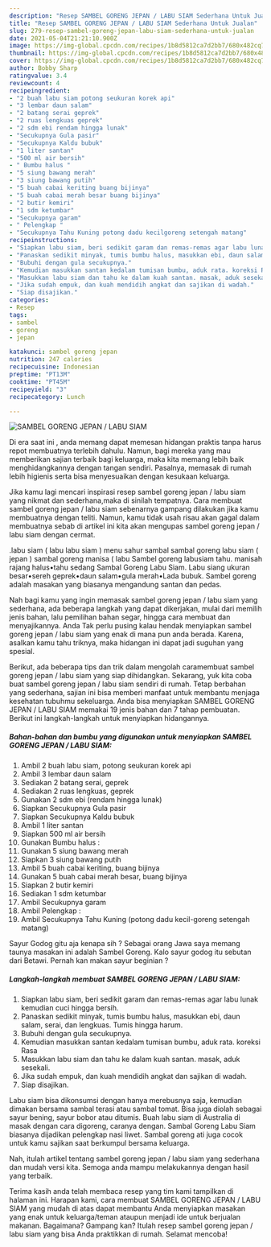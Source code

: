 ```yaml
---
description: "Resep SAMBEL GORENG JEPAN / LABU SIAM Sederhana Untuk Jualan"
title: "Resep SAMBEL GORENG JEPAN / LABU SIAM Sederhana Untuk Jualan"
slug: 279-resep-sambel-goreng-jepan-labu-siam-sederhana-untuk-jualan
date: 2021-05-04T21:21:10.900Z
image: https://img-global.cpcdn.com/recipes/1b8d5812ca7d2bb7/680x482cq70/sambel-goreng-jepan-labu-siam-foto-resep-utama.jpg
thumbnail: https://img-global.cpcdn.com/recipes/1b8d5812ca7d2bb7/680x482cq70/sambel-goreng-jepan-labu-siam-foto-resep-utama.jpg
cover: https://img-global.cpcdn.com/recipes/1b8d5812ca7d2bb7/680x482cq70/sambel-goreng-jepan-labu-siam-foto-resep-utama.jpg
author: Bobby Sharp
ratingvalue: 3.4
reviewcount: 4
recipeingredient:
- "2 buah labu siam potong seukuran korek api"
- "3 lembar daun salam"
- "2 batang serai geprek"
- "2 ruas lengkuas geprek"
- "2 sdm ebi rendam hingga lunak"
- "Secukupnya Gula pasir"
- "Secukupnya Kaldu bubuk"
- "1 liter santan"
- "500 ml air bersih"
- " Bumbu halus "
- "5 siung bawang merah"
- "3 siung bawang putih"
- "5 buah cabai keriting buang bijinya"
- "5 buah cabai merah besar buang bijinya"
- "2 butir kemiri"
- "1 sdm ketumbar"
- "Secukupnya garam"
- " Pelengkap "
- "Secukupnya Tahu Kuning potong dadu kecilgoreng setengah matang"
recipeinstructions:
- "Siapkan labu siam, beri sedikit garam dan remas-remas agar labu lunak kemudian cuci hingga bersih."
- "Panaskan sedikit minyak, tumis bumbu halus, masukkan ebi, daun salam, serai, dan lengkuas. Tumis hingga harum."
- "Bubuhi dengan gula secukupnya."
- "Kemudian masukkan santan kedalam tumisan bumbu, aduk rata. koreksi Rasa"
- "Masukkan labu siam dan tahu ke dalam kuah santan. masak, aduk sesekali."
- "Jika sudah empuk, dan kuah mendidih angkat dan sajikan di wadah."
- "Siap disajikan."
categories:
- Resep
tags:
- sambel
- goreng
- jepan

katakunci: sambel goreng jepan 
nutrition: 247 calories
recipecuisine: Indonesian
preptime: "PT13M"
cooktime: "PT45M"
recipeyield: "3"
recipecategory: Lunch

---
```



![SAMBEL GORENG JEPAN / LABU SIAM](https://img-global.cpcdn.com/recipes/1b8d5812ca7d2bb7/680x482cq70/sambel-goreng-jepan-labu-siam-foto-resep-utama.jpg)

Di era  saat ini , anda memang dapat memesan hidangan praktis tanpa harus repot membuatnya terlebih dahulu. Namun, bagi mereka yang mau memberikan sajian terbaik bagi keluarga, maka kita memang lebih baik menghidangkannya dengan tangan sendiri. Pasalnya, memasak di rumah lebih higienis serta bisa menyesuaikan dengan kesukaan keluarga.

Jika kamu lagi mencari inspirasi resep sambel goreng jepan / labu siam yang nikmat dan sederhana,maka di sinilah tempatnya. Cara membuat sambel goreng jepan / labu siam  sebenarnya gampang dilakukan jika kamu membuatnya dengan teliti. Namun, kamu tidak usah risau akan gagal dalam membuatnya 
sebab di artikel ini kita akan mengupas sambel goreng jepan / labu siam dengan cermat.  

.labu siam ( labu labu siam ) menu sahur sambal sambal goreng labu siam ( jepan ) sambal goreng manisa ( labu Sambel goreng labusiam tahu. manisah rajang halus•tahu sedang Sambal Goreng Labu Siam. Labu siang ukuran besar•sereh geprek•daun salam•gula merah•Lada bubuk. Sambel goreng adalah masakan yang biasanya mengandung santan dan pedas.

Nah bagi kamu yang ingin memasak sambel goreng jepan / labu siam yang sederhana, ada beberapa langkah yang dapat dikerjakan, mulai dari memilih jenis bahan, lalu pemilihan bahan segar, hingga cara membuat dan menyajikannya. Anda Tak perlu pusing kalau hendak menyiapkan sambel goreng jepan / labu siam yang enak di mana pun anda berada. Karena, asalkan kamu  tahu triknya, maka hidangan ini dapat jadi suguhan yang spesial.

Berikut, ada beberapa tips dan trik dalam mengolah caramembuat sambel goreng jepan / labu siam yang siap dihidangkan. Sekarang, yuk kita coba buat sambel goreng jepan / labu siam sendiri di rumah. Tetap berbahan yang sederhana, sajian ini bisa memberi manfaat untuk membantu menjaga kesehatan tubuhmu sekeluarga. Anda bisa menyiapkan SAMBEL GORENG JEPAN / LABU SIAM memakai 19 jenis bahan dan 7 tahap pembuatan. Berikut ini langkah-langkah untuk menyiapkan hidangannya.

<!--inarticleads1-->

##### Bahan-bahan dan bumbu yang digunakan untuk menyiapkan SAMBEL GORENG JEPAN / LABU SIAM:

1. Ambil 2 buah labu siam, potong seukuran korek api
1. Ambil 3 lembar daun salam
1. Sediakan 2 batang serai, geprek
1. Sediakan 2 ruas lengkuas, geprek
1. Gunakan 2 sdm ebi (rendam hingga lunak)
1. Siapkan Secukupnya Gula pasir
1. Siapkan Secukupnya Kaldu bubuk
1. Ambil 1 liter santan
1. Siapkan 500 ml air bersih
1. Gunakan  Bumbu halus :
1. Gunakan 5 siung bawang merah
1. Siapkan 3 siung bawang putih
1. Ambil 5 buah cabai keriting, buang bijinya
1. Gunakan 5 buah cabai merah besar, buang bijinya
1. Siapkan 2 butir kemiri
1. Sediakan 1 sdm ketumbar
1. Ambil Secukupnya garam
1. Ambil  Pelengkap :
1. Ambil Secukupnya Tahu Kuning (potong dadu kecil-goreng setengah matang)


Sayur Godog gitu aja kenapa sih ? Sebagai orang Jawa saya memang taunya masakan ini adalah Sambel Goreng. Kalo sayur godog itu sebutan dari Betawi. Pernah kan makan sayur beginian ? 

<!--inarticleads2-->

##### Langkah-langkah membuat SAMBEL GORENG JEPAN / LABU SIAM:

1. Siapkan labu siam, beri sedikit garam dan remas-remas agar labu lunak kemudian cuci hingga bersih.
1. Panaskan sedikit minyak, tumis bumbu halus, masukkan ebi, daun salam, serai, dan lengkuas. Tumis hingga harum.
1. Bubuhi dengan gula secukupnya.
1. Kemudian masukkan santan kedalam tumisan bumbu, aduk rata. koreksi Rasa
1. Masukkan labu siam dan tahu ke dalam kuah santan. masak, aduk sesekali.
1. Jika sudah empuk, dan kuah mendidih angkat dan sajikan di wadah.
1. Siap disajikan.


Labu siam bisa dikonsumsi dengan hanya merebusnya saja, kemudian dimakan bersama sambal terasi atau sambal tomat. Bisa juga diolah sebagai sayur bening, sayur bobor atau ditumis. Buah labu siam di Australia di masak dengan cara digoreng, caranya dengan. Sambal Goreng Labu Siam biasanya dijadikan pelengkap nasi liwet. Sambal goreng ati juga cocok untuk kamu sajikan saat berkumpul bersama keluarga. 

Nah, itulah artikel tentang  sambel goreng jepan / labu siam  yang sederhana dan mudah versi kita. Semoga anda mampu melakukannya dengan hasil yang terbaik. 

Terima kasih anda telah membaca resep yang tim kami tampilkan di halaman ini. Harapan kami, cara membuat  SAMBEL GORENG JEPAN / LABU SIAM yang mudah di atas dapat membantu Anda menyiapkan masakan yang enak untuk keluarga/teman ataupun menjadi ide untuk berjualan makanan. Bagaimana? Gampang kan? Itulah resep sambel goreng jepan / labu siam yang bisa Anda praktikkan di rumah. Selamat mencoba!

